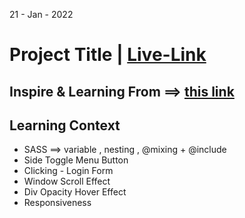 21 - Jan - 2022 

# Project Title | [Live-Link](https://taiseen.github.io/coffee-shop-v1-bs-sass)

## Inspire & Learning From ==> [this link](https://youtu.be/kCp-iWslG4o)

## Learning Context
- SASS ==> variable , nesting , @mixing + @include 
- Side Toggle Menu Button
- Clicking - Login Form
- Window Scroll Effect
- Div Opacity Hover Effect 
- Responsiveness
